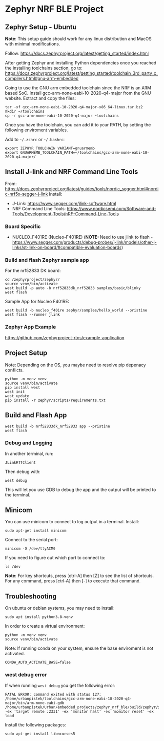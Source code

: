# Zephyr NRF BLE Project 

## Zephyr Setup - Ubuntu

**Note:** This setup guide should work for any linux distribution and MacOS with minimal modifications.

Follow: 
https://docs.zephyrproject.org/latest/getting_started/index.html

After getting Zephyr and installing Python dependencies once you reached the installing toolchains section, go to: https://docs.zephyrproject.org/latest/getting_started/toolchain_3rd_party_x_compilers.html#gnu-arm-embedded

Going to use the GNU arm embedded toolchain since the NRF is an ARM based SoC.
Install gcc-arm-none-eabi-10-2020-q4-major from the GNU website. 
Extract and copy the files: 
```
tar -xf gcc-arm-none-eabi-10-2020-q4-major-x86_64-linux.tar.bz2
mkdir ~/toolchains
cp -r gcc-arm-none-eabi-10-2020-q4-major ~toolchains 
```

Once you have the toolchain, you can add it to your PATH, by setting the following enviroment variables.

Add to `~/.zshrc` or `~/.bashrc`:
```
export ZEPHYR_TOOLCHAIN_VARIANT=gnuarmemb
export GNUARMEMB_TOOLCHAIN_PATH=~/toolchains/gcc-arm-none-eabi-10-2020-q4-major/
```

## Install J-link and NRF Command Line Tools
From: https://docs.zephyrproject.org/latest/guides/tools/nordic_segger.html#nordic-nrf5x-segger-j-link
Install: 
 - J-Link: https://www.segger.com/jlink-software.html
 - NRF Command Line Tools: https://www.nordicsemi.com/Software-and-Tools/Development-Tools/nRF-Command-Line-Tools

 ### Board Specific 
 - NUCLEO_F401RE (Nucleo-F401RE) (**NOTE:** Need to use jlink to flash - https://www.segger.com/products/debug-probes/j-link/models/other-j-links/st-link-on-board/#compatible-evaluation-boards)

### Build and flash Zephyr sample app
For the nrf52833 DK board: 
```
cd /zephyrproject/zephyr/ 
source venv/bin/activate
west build -p auto -b nrf52833dk_nrf52833 samples/basic/blinky
west flash 
```

Sample App for Nucleo F401RE:
```
west build -b nucleo_f401re zephyr/samples/hello_world --pristine
west flash --runner jlink
```

### Zephyr App Example
https://github.com/zephyrproject-rtos/example-application

## Project Setup 
Note: Depending on the OS, you maybe need to resolve pip depenacy conflicts.
```
python -m venv venv
source venv/bin/activate
pip install west 
west init
west update
pip install -r zephyr/scripts/requirements.txt
```

## Build and Flash App
```
west build -b nrf52833dk_nrf52833 app --pristine
west flash
```

### Debug and Logging
In another terminal, run:
```
JLinkRTTClient
```

Then debug with:
```
west debug
```
This will let you use GDB to debug the app and the output will be printed to the terminal.

## Minicom

You can use minicom to connect to log output in a terminal.
Install: 
```
sudo apt-get install minicom
```

Connect to the serial port:
```
minicom -D /dev/ttyACM0
```
If you need to figure out which port to connect to: 
```
ls /dev
```

**Note:** For key shortcuts, press [ctrl-A] then [Z] to see the list of shortcuts. For any command, press [ctrl-A] then [-] to execute that command. 

## Troubleshooting
On ubuntu or debian systems, you may need to install: 
```
sudo apt install python3.8-venv
```
In order to create a virtual environment:
```
python -m venv venv
source venv/bin/activate
```

Note: If running conda on your system, ensure the base enviroment is not activated. 
```
CONDA_AUTO_ACTIVATE_BASE=false
```

### west debug error 
If when running `west debug` you get the following error:
```
FATAL ERROR: command exited with status 127: /home/urbanpistek/toolchains/gcc-arm-none-eabi-10-2020-q4-major/bin/arm-none-eabi-gdb /home/urbanpistek/Urban/embedded_projects/zephyr_nrf_ble/build/zephyr/zephyr.elf -ex 'target remote :2331' -ex 'monitor halt' -ex 'monitor reset' -ex load
```

Install the following packages:
```
sudo apt-get install libncurses5
```
